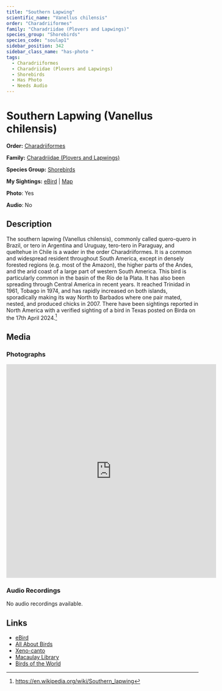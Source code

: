 ```yaml
---
title: "Southern Lapwing"
scientific_name: "Vanellus chilensis"
order: "Charadriiformes"
family: "Charadriidae (Plovers and Lapwings)"
species_group: "Shorebirds"
species_code: "soulap1"
sidebar_position: 342
sidebar_class_name: "has-photo "
tags: 
  - Charadriiformes
  - Charadriidae (Plovers and Lapwings)
  - Shorebirds
  - Has Photo
  - Needs Audio
---
```


# Southern Lapwing (Vanellus chilensis)

**Order:** [Charadriiformes](/tags/charadriiformes)

**Family:** [Charadriidae (Plovers and Lapwings)](/tags/charadriidae-plovers-and-lapwings)

**Species Group:** [Shorebirds](/tags/shorebirds)

**My Sightings:** [eBird](https://ebird.org/lifelist?r=world&time=life&spp=soulap1) | [Map](/map?species_code=soulap1)

**Photo**: Yes 

**Audio**: No

## Description
The southern lapwing (Vanellus chilensis), commonly called quero-quero in Brazil, or tero in Argentina and Uruguay, tero-tero in Paraguay, and queltehue in Chile is a wader in the order Charadriiformes. It is a common and widespread resident throughout South America, except in densely forested regions (e.g. most of the Amazon), the higher parts of the Andes, and the arid coast of a large part of western South America. This bird is particularly common in the basin of the Río de la Plata. It has also been spreading through Central America in recent years. It reached Trinidad in 1961, Tobago in 1974, and has rapidly increased on both islands, sporadically making its way North to Barbados where one pair mated, nested, and produced chicks in 2007. There have been sightings reported in North America with a verified sighting of a bird in Texas posted on Birda on the 17th April 2024.[^1]

[^1]: https://en.wikipedia.org/wiki/Southern_lapwing

## Media
### Photographs
<iframe src="https://macaulaylibrary.org/asset/614236123/embed" width="550" height="560" frameborder="0" allowfullscreen></iframe>

### Audio Recordings
No audio recordings available.

## Links
* [eBird](https://ebird.org/species/soulap1) 
* [All About Birds](https://www.allaboutbirds.org/guide/soulap1) 
* [Xeno-canto](https://www.xeno-canto.org/species/vanellus-chilensis) 
* [Macaulay Library](https://search.macaulaylibrary.org/catalog?taxonCode=soulap1&sort=rating_rank_desc)
* [Birds of the World](https://birdsoftheworld.org/bow/species/soulap1)
